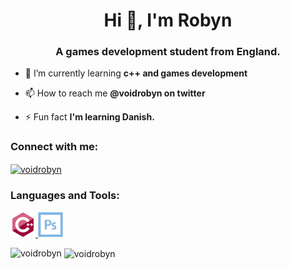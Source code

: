 <h1 align="center">Hi 👋, I'm Robyn</h1>
<h3 align="center">A games development student from England.</h3>

- 🌱 I’m currently learning **c++ and games development**

- 📫 How to reach me **@voidrobyn on twitter**

- ⚡ Fun fact **I'm learning Danish.**

<h3 align="left">Connect with me:</h3>
<p align="left">
<a href="https://twitter.com/voidrobyn" target="blank"><img align="center" src="https://raw.githubusercontent.com/rahuldkjain/github-profile-readme-generator/master/src/images/icons/Social/twitter.svg" alt="voidrobyn" height="30" width="40" /></a>
</p>

<h3 align="left">Languages and Tools:</h3>
<p align="left"> <a href="https://www.w3schools.com/cpp/" target="_blank" rel="noreferrer"> <img src="https://raw.githubusercontent.com/devicons/devicon/master/icons/cplusplus/cplusplus-original.svg" alt="cplusplus" width="40" height="40"/> </a> <a href="https://www.photoshop.com/en" target="_blank" rel="noreferrer"> <img src="https://raw.githubusercontent.com/devicons/devicon/master/icons/photoshop/photoshop-line.svg" alt="photoshop" width="40" height="40"/> </a> </p>

<p><img align="left" src="https://github-readme-stats.vercel.app/api/top-langs?username=voidrobyn&show_icons=true&locale=en&layout=compact" alt="voidrobyn" /></p>

<p>&nbsp;<img align="center" src="https://github-readme-stats.vercel.app/api?username=voidrobyn&show_icons=true&locale=en" alt="voidrobyn" /></p>
